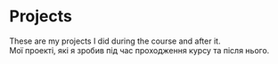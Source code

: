 # Projects
These are my projects I did during the course and after it. <br>
Мої проекті, які я зробив під час проходження курсу та після нього.
